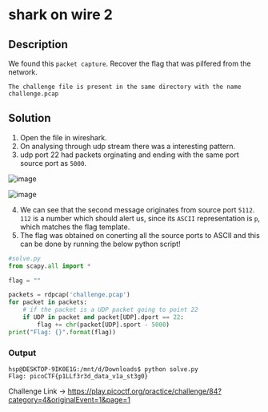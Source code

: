 # shark on wire 2

## Description
We found this `packet capture`. Recover the flag that was pilfered from the network.

`The challenge file is present in the same directory with the name challenge.pcap`

## Solution

1. Open the file in wireshark.
2. On analysing through udp stream there was a interesting pattern.
3. udp port 22 had packets orginating and ending with the same port source port as `5000`.

 ![image](https://user-images.githubusercontent.com/85097320/183048701-0636ffa9-b1d1-4776-9442-de2387097c45.png)

![image](https://user-images.githubusercontent.com/85097320/183048642-7d54b25d-545e-4133-adc6-abb007623d87.png)

4. We can see that the second message originates from source port `5112`. `112` is a number which should alert us, since its `ASCII` representation is `p`, which matches the flag template.
5. The flag was obtained on conerting all the source ports to ASCII and this can be done by running the below python script!

```python
#solve.py
from scapy.all import *

flag = ""

packets = rdpcap('challenge.pcap')
for packet in packets:
    # if the packet is a UDP packet going to point 22
    if UDP in packet and packet[UDP].dport == 22:
        flag += chr(packet[UDP].sport - 5000)
print("Flag: {}".format(flag))
```

### Output
```console
hsp@DESKTOP-9IK0E1G:/mnt/d/Downloads$ python solve.py
Flag: picoCTF{p1LLf3r3d_data_v1a_st3g0}
```

Challenge Link -> https://play.picoctf.org/practice/challenge/84?category=4&originalEvent=1&page=1
